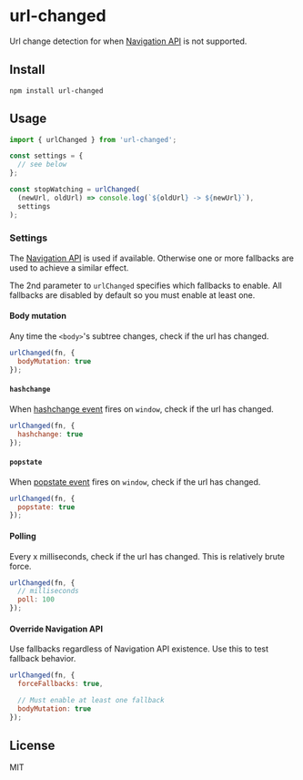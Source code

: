 # url-changed

Url change detection for when [Navigation API](https://developer.mozilla.org/en-US/docs/Web/API/Navigation_API) is not supported.

## Install

`npm install url-changed`

## Usage

```js
import { urlChanged } from 'url-changed';

const settings = {
  // see below
};

const stopWatching = urlChanged(
  (newUrl, oldUrl) => console.log(`${oldUrl} -> ${newUrl}`),
  settings
);
```

### Settings

The [Navigation API](https://developer.mozilla.org/en-US/docs/Web/API/Navigation_API) is used if available. Otherwise one or more fallbacks are used to achieve a similar effect.

The 2nd parameter to `urlChanged` specifies which fallbacks to enable. All fallbacks are disabled by default so you must enable at least one.

#### Body mutation

Any time the `<body>`'s subtree changes, check if the url has changed.

```js
urlChanged(fn, {
  bodyMutation: true
});
```

#### `hashchange`

When [hashchange event](https://developer.mozilla.org/en-US/docs/Web/API/Window/hashchange_event) fires on `window`, check if the url has changed.

```js
urlChanged(fn, {
  hashchange: true
});
```

#### `popstate`

When [popstate event](https://developer.mozilla.org/en-US/docs/Web/API/Window/popstate_event) fires on `window`, check if the url has changed.

```js
urlChanged(fn, {
  popstate: true
});
```

#### Polling

Every x milliseconds, check if the url has changed. This is relatively brute force.

```js
urlChanged(fn, {
  // milliseconds
  poll: 100
});
```

#### Override Navigation API

Use fallbacks regardless of Navigation API existence. Use this to test fallback behavior.

```js
urlChanged(fn, {
  forceFallbacks: true,

  // Must enable at least one fallback
  bodyMutation: true
});
```

## License

MIT
